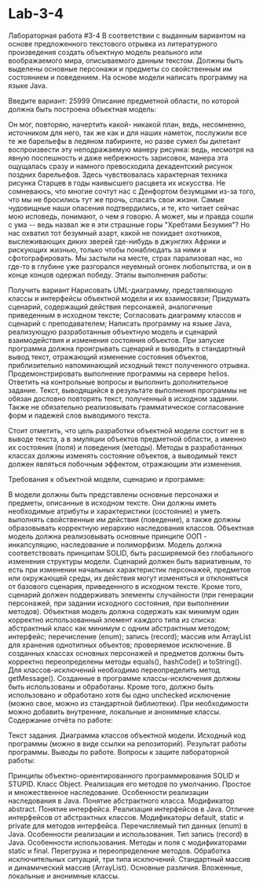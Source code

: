# Lab-3-4
Лабораторная работа #3-4
В соответствии с выданным вариантом на основе предложенного текстового отрывка из литературного произведения создать объектную модель реального или воображаемого мира, описываемого данным текстом. Должны быть выделены основные персонажи и предметы со свойственным им состоянием и поведением. На основе модели написать программу на языке Java. 

Введите вариант: 
25999
Описание предметной области, по которой должна быть построена объектная модель:

Он мог, повторяю, начертить какой- никакой план, ведь, несомненно, источником для него, так же как и для наших наметок, послужили все те же барельефы в ледяном лабиринте, но разве сумел бы дилетант воспроизвести эту неподражаемую манеру рисунка: ведь, несмотря на явную поспешность и даже небрежность зарисовок, манера эта ощущалась сразу и намного превосходила декадентский рисунок поздних барельефов. Здесь чувствовалась характерная техника рисунка Старцев в годы наивысшего расцвета их искусства. Не сомневаюсь, что многие сочтут нас с Денфортом безумцами из-за того, что мы не бросились тут же прочь, спасать свои жизни. Самые чудовищные наши опасения подтвердились, и те, кто читает сейчас мою исповедь, понимают, о чем я говорю. А может, мы и правда сошли с ума -- ведь назвал же я эти страшные горы "Хребтами Безумия"? Но нас охватил тот безумный азарт, какой не покидает охотников, выслеживающих диких зверей где-нибудь в джунглях Африки и рискующих жизнью, только чтобы понаблюдать за ними и сфотографировать. Мы застыли на месте, страх парализовал нас, но где-то в глубине уже разгорался неуемный огонек любопытства, и он в конце концов одержал победу.
Этапы выполнения работы:

Получить вариант
Нарисовать UML-диаграмму, представляющую классы и интерфейсы объектной модели и их взаимосвязи;
Придумать сценарий, содержащий действия персонажей, аналогичные приведенным в исходном тексте;
Согласовать диаграмму классов и сценарий с преподавателем;
Написать программу на языке Java, реализующую разработанные объектную модель и сценарий взаимодействия и изменения состояния объектов. При запуске программа должна проигрывать сценарий и выводить в стандартный вывод текст, отражающий изменение состояния объектов, приблизительно напоминающий исходный текст полученного отрывка. 
Продемонстрировать выполнение программы на сервере helios.
Ответить на контрольные вопросы и выполнить дополнительное задание.
Текст, выводящийся в результате выполнения программы не обязан дословно повторять текст, полученный в исходном задании. Также не обязательно реализовывать грамматическое согласование форм и падежей слов выводимого текста. 

Стоит отметить, что цель разработки объектной модели состоит не в выводе текста, а в эмуляции объектов предметной области, а именно их состояния (поля) и поведения (методы). Методы в разработанных классах должны изменять состояние объектов, а выводимый текст должен являться побочным эффектом, отражающим эти изменения.

Требования к объектной модели, сценарию и программе:

В модели должны быть представлены основные персонажи и предметы, описанные в исходном тексте. Они должны иметь необходимые атрибуты и характеристики (состояние) и уметь выполнять свойственные им действия (поведение), а также должны образовывать корректную иерархию наследования классов.
Объектная модель должна реализовывать основные принципе ООП - инкапсуляцию, наследование и полиморфизм. Модель должна соответствовать принципам SOLID, быть расширяемой без глобального изменения структуры модели. 
Сценарий должен быть вариативным, то есть при изменении начальных характеристик персонажей, предметов или окружающей среды, их действия могут изменяться и отклоняться от базового сценария, приведенного в исходном тексте. Кроме того, сценарий должен поддерживать элементы случайности (при генерации персонажей, при задании исходного состояния, при выполнении методов).
Объектная модель должна содержать как минимум один корректно использованный элемент каждого типа из списка:
  абстрактный класс как минимум с одним абстрактным методом;
  интерфейс;
  перечисление (enum);
  запись (record);
  массив или ArrayList для хранения однотипных объектов;
  проверяемое исключение.
В созданных классах основных персонажей и предметов должны быть корректно переопределены методы equals(), hashCode() и toString(). Для классов-исключений необходимо переопределить метод getMessage().
Созданные в программе классы-исключения должны быть использованы и обработаны. Кроме того, должно быть использовано и обработано хотя бы одно unchecked исключение (можно свое, можно из стандартной библиотеки).
При необходимости можно добавить внутренние, локальные и анонимные классы.
Содержание отчёта по работе:

Текст задания.
Диаграмма классов объектной модели.
Исходный код программы (можно в виде ссылки на репозиторий).
Результат работы программы.
Выводы по работе.
Вопросы к защите лабораторной работы:

Принципы объектно-ориентированного программирования SOLID и STUPID.
Класс Object. Реализация его методов по умолчанию.
Простое и множественное наследование. Особенности реализации наследования в Java.
Понятие абстрактного класса. Модификатор abstract.
Понятие интерфейса. Реализация интерфейсов в Java. Отличие интерфейсов от абстрактных классов.
Модификаторы default, static и private для методов интерфейса.
Перечисляемый тип данных (enum) в Java. Особенности реализации и использования.
Тип запись (record) в Java. Особенности использования.
Методы и поля с модификаторами static и final.
Перегрузка и переопределение методов.
Обработка исключительных ситуаций, три типа исключений.
Стандартный массив и динамический массив (ArrayList). Основные различия. 
Вложенные, локальные и анонимные классы.
